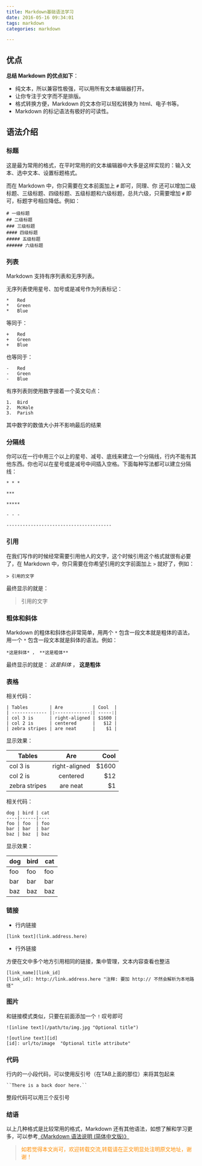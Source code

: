 ```yaml
---
title: Markdown基础语法学习
date: 2016-05-16 09:34:01
tags: markdown
categories: markdown

---
```

## 优点&emsp;&emsp;

**总结 Markdown 的优点如下**：
- 纯文本，所以兼容性极强，可以用所有文本编辑器打开。
- 让你专注于文字而不是排版。
- 格式转换方便，Markdown 的文本你可以轻松转换为 html、电子书等。
- Markdown 的标记语法有极好的可读性。

## 语法介绍&emsp;&emsp;

### 标题
这是最为常用的格式，在平时常用的的文本编辑器中大多是这样实现的：输入文本、选中文本、设置标题格式。

而在 Markdown 中，你只需要在文本前面加上 `#` 即可，同理、你
还可以增加二级标题、三级标题、四级标题、五级标题和六级标题，总共六级，只需要增加  `#` 即可，标题字号相应降低。例如：
```
# 一级标题
## 二级标题
### 三级标题
#### 四级标题
##### 五级标题
###### 六级标题
```
### 列表
Markdown 支持有序列表和无序列表。

无序列表使用星号、加号或是减号作为列表标记：
```
*   Red
*   Green
*   Blue
```
等同于：
```
+   Red
+   Green
+   Blue
```
也等同于：
```
-   Red
-   Green
-   Blue
```
有序列表则使用数字接着一个英文句点：
```
1.  Bird
2.  McHale
3.  Parish
```
其中数字的数值大小并不影响最后的结果

### 分隔线
你可以在一行中用三个以上的星号、减号、底线来建立一个分隔线，行内不能有其他东西。你也可以在星号或是减号中间插入空格。下面每种写法都可以建立分隔线：
```
* * *

***

*****

- - -

---------------------------------------
```
### 引用
在我们写作的时候经常需要引用他人的文字，这个时候引用这个格式就很有必要了，在 Markdown 中，你只需要在你希望引用的文字前面加上 `>` 就好了，例如：
```
> 引用的文字
```
最终显示的就是：
> 引用的文字

### 粗体和斜体
Markdown 的粗体和斜体也非常简单，用两个 `*` 包含一段文本就是粗体的语法，用一个 `*` 包含一段文本就是斜体的语法。例如：
```
*这是斜体* ， **这是粗体**
```
最终显示的就是：
*这是斜体* ， **这是粗体**
### 表格
相关代码：
```
| Tables        | Are           | Cool  |
| ------------- |:-------------:| -----:|
| col 3 is      | right-aligned | $1600 |
| col 2 is      | centered      |   $12 |
| zebra stripes | are neat      |    $1 |
```
显示效果：

| Tables        | Are           | Cool  |
| ------------- |:-------------:| -----:|
| col 3 is      | right-aligned | $1600 |
| col 2 is      | centered      |   $12 |
| zebra stripes | are neat      |    $1 |
相关代码：
```
dog | bird | cat
----|------|----
foo | foo  | foo
bar | bar  | bar
baz | baz  | baz
```
显示效果：

dog | bird | cat
----|------|----
foo | foo  | foo
bar | bar  | bar
baz | baz  | baz
### 链接
- 行内链接
```
[link text](link.address.here)
```
- 行外链接

方便在文中多个地方引用相同的链接，集中管理，文本内容查看也整洁
```
[link_name][link_id]
[link_id]: http://link.address.here "注释: 要加 http:// 不然会解析为本地路径"
```
### 图片
和链接模式类似，只要在前面添加一个 `!` 叹号即可
```
![inline text](/path/to/img.jpg "Optional title")

![outline text][id]
[id]: url/to/image  "Optional title attribute"
```
### 代码
行内的一小段代码，可以使用反引号（在TAB上面的那位）来将其包起来
```
``There is a back door here.``
```
整段代码可以用三个反引号
### 结语
以上几种格式是比较常用的格式，Markdown 还有其他语法，如想了解和学习更多，可以参考[《Markdown 语法说明 (简体中文版)》](http://wowubuntu.com/markdown/#link)

><font color= Darkorange>如若觉得本文尚可，欢迎转载交流,转载请在正文明显处注明原文地址，谢谢！</font>
